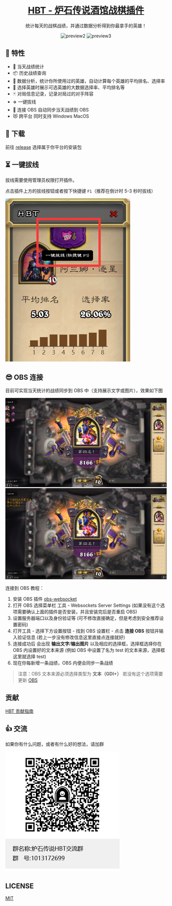 <h1 align="center">
  <a href="https://hs.chenyueban.com" target="_blank">HBT - 炉石传说酒馆战棋插件</a>
</h1>

<p align="center">
  统计每天的战棋战绩，并通过数据分析得到你最拿手的英雄！
</p>

<p align="center">
  <img width="300" src="https://raw.githubusercontent.com/hbt-org/hearthstone-battlegrounds-tools/main/docs/preview2.jpg" alt="preview2">
  <img width="300" src="https://raw.githubusercontent.com/hbt-org/hearthstone-battlegrounds-tools/main/docs/preview3.jpg" alt="preview3">
</p>

## 🚀 特性

- 🌴 当天战绩统计
- 📦 历史战绩查询
- 🎉 数据分析，统计你所使用过的英雄，自动计算每个英雄的平均排名、选择率
- 🙈 选择英雄时展示可选英雄的大数据选择率、平均排名等
- 🃏 对局信息记录，记录对局过的对手阵容
- ✈️ 一键拔线
- 🚄 连接 OBS 自动同步当天战绩到 OBS
- 😻 跨平台 同时支持 Windows MacOS

## 🍦 下载

前往 [release](https://github.com/hbt-org/hearthstone-battlegrounds-tools/releases) 选择属于你平台的安装包

## ⏳ 一键拔线

拔线需要使用管理员权限打开插件。

点击插件上方的拔线按钮或者按下快捷键 `F1`（推荐在倒计时 5-3 秒时拔线）

![unplug](./docs/unplug.png)

## 😎 OBS 连接

目前可实现当天统计的战绩同步到 OBS 中（支持展示文字或图片），效果如下图

![obs](./docs/preview4.jpg)
![obs](./docs/preview5.jpg)

连接到 OBS 教程：

1. 安装 OBS 插件 [obs-websocket](https://github.com/Palakis/obs-websocket/releases)
1. 打开 OBS 选择菜单栏 工具 - Websockets Server Settings (如果没有这个选项需要确认上面的插件是否安装，并且安装完后是否重启 OBS)
1. 设置服务器端口以及身份验证等 (可不修改直接确定，但是考虑到安全推荐设置密码)
1. 打开工具 - 选择下方设置按钮 - 找到 OBS 设置栏 - 点击 **连接 OBS** 按钮并输入验证信息 (若上一步没有修改信息这里直接点连接就好)
1. 连接成功后 会出现 **输出文字**/**输出图片** 以及相应的选择框，选择框选择你在 OBS 内设置好的文本来源 (例如 OBS 中设置了名为 test 的文本来源，选择框这里就选择 test)
1. 现在你每新增一条战绩，OBS 内便会同步一条战绩

> 注意：OBS 文本来源必须选择类型为 **文本（GDI+）** 若没有这个选项需要更新 [OBS](https://obsproject.com/)

## 贡献

[HBT 贡献指南](./CONTRIBUTING.md)

## 👍 交流

如果你有什么问题，或者有什么好的想法，请加群

![qq](./docs/qq_qrcode.png)

## LICENSE

[MIT](./LICENSE)
